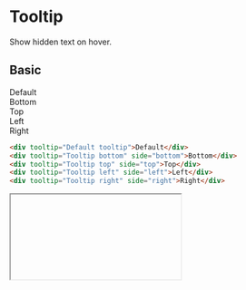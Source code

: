 # Tooltip
Show hidden text on hover.

## Basic
<div class="row">
    <div tooltip="Default tooltip">Default</div>
    <div tooltip="Tooltip bottom" side="bottom">Bottom</div>
    <div tooltip="Tooltip top" side="top">Top</div>
    <div tooltip="Tooltip left" side="left">Left</div>
    <div tooltip="Tooltip right" side="right">Right</div>
</div>

```html
<div tooltip="Default tooltip">Default</div>
<div tooltip="Tooltip bottom" side="bottom">Bottom</div>
<div tooltip="Tooltip top" side="top">Top</div>
<div tooltip="Tooltip left" side="left">Left</div>
<div tooltip="Tooltip right" side="right">Right</div>
```
<iframe onload="Tooltip.check()"></iframe>